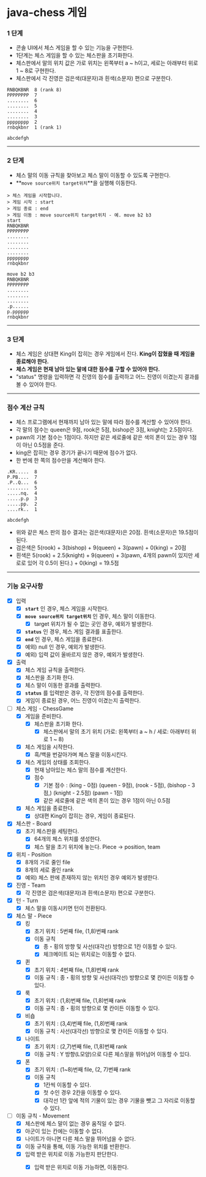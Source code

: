 # java-chess 게임

### 1 단계

- 콘솔 UI에서 체스 게임을 할 수 있는 기능을 구현한다.
- 1단계는 체스 게임을 할 수 있는 체스판을 초기화한다.
- 체스판에서 말의 위치 값은 가로 위치는 왼쪽부터 a ~ h이고, 세로는 아래부터 위로 1 ~ 8로 구현한다.
- 체스판에서 각 진영은 검은색(대문자)과 흰색(소문자) 편으로 구분한다.

```
RNBQKBNR  8 (rank 8)
PPPPPPPP  7
........  6
........  5
........  4
........  3
pppppppp  2
rnbqkbnr  1 (rank 1)

abcdefgh
```

***

### 2 단계

- 체스 말의 이동 규칙을 찾아보고 체스 말이 이동할 수 있도록 구현한다.
- **`move source위치 target위치`**을 실행해 이동한다.

```
> 체스 게임을 시작합니다.
> 게임 시작 : start
> 게임 종료 : end
> 게임 이동 : move source위치 target위치 - 예. move b2 b3
start
RNBQKBNR
PPPPPPPP
........
........
........
........
pppppppp
rnbqkbnr

move b2 b3
RNBQKBNR
PPPPPPPP
........
........
........
.p......
p.pppppp
rnbqkbnr
```

***

### 3 단계

- 체스 게임은 상대편 King이 잡히는 경우 게임에서 진다. **King이 잡혔을 때 게임을 종료해야 한다.**
- **체스 게임은 현재 남아 있는 말에 대한 점수를 구할 수 있어야 한다.**
- "status" 명령을 입력하면 각 진영의 점수를 출력하고 어느 진영이 이겼는지 결과를 볼 수 있어야 한다.

***

### **점수 계산 규칙**

- 체스 프로그램에서 현재까지 남아 있는 말에 따라 점수를 계산할 수 있어야 한다.
- 각 말의 점수는 queen은 9점, rook은 5점, bishop은 3점, knight는 2.5점이다.
- pawn의 기본 점수는 1점이다. 하지만 같은 세로줄에 같은 색의 폰이 있는 경우 1점이 아닌 0.5점을 준다.
- king은 잡히는 경우 경기가 끝나기 때문에 점수가 없다.
- 한 번에 한 쪽의 점수만을 계산해야 한다.

```
.KR.....  8
P.PB....  7
.P..Q...  6
........  5
.....nq.  4
.....p.p  3
.....pp.  2
....rk..  1

abcdefgh
```

- 위와 같은 체스 판의 점수 결과는 검은색(대문자)은 20점. 흰색(소문자)은 19.5점이 된다.
- 검은색은 5(rook) + 3(bishop) + 9(queen) + 3(pawn) + 0(king) = 20점
- 흰색은 5(rook) + 2.5(knight) + 9(queen) + 3(pawn, 4개의 pawn이 있지만 세로로 있어 각 0.5이 된다.) + 0(king) = 19.5점

***

### 기능 요구사항

- [x] 입력
  - [x] **`start`** 인 경우, 체스 게임을 시작한다.
  - [x] **`move source위치 target위치`** 인 경우, 체스 말이 이동한다.
      - [X] target 위치가 될 수 없는 곳인 경우, 예외가 발생한다.
  - [X] **`status`** 인 경우, 체스 게임 결과를 표출한다.
  - [x] **`end`** 인 경우, 체스 게임을 종료한다.
  - [x] 예외) null 인 경우, 예외가 발생한다.
  - [x] 예외) 입력 값이 올바르지 않은 경우, 예외가 발생한다.

- [x] 출력
  - [x] 체스 게임 규칙을 출력한다.
  - [x] 체스판을 초기화 한다.
  - [x] 체스 말이 이동한 결과를 출력한다.
  - [x] **`status`** 를 입력받은 경우, 각 진영의 점수를 출력한다.
  - [x] 게임이 종료된 경우, 어느 진영이 이겼는지 출력한다.

- [ ] 체스 게임 - ChessGame
  - [x] 게임을 준비한다.
    - [x] 체스판을 초기화 한다.
      - [x] 체스판에서 말의 초기 위치 (가로: 왼쪽부터 a ~ h / 세로: 아래부터 위로 1 ~ 8)
  - [x] 체스 게임을 시작한다.
    - [x] 흑/백을 번갈아가며 체스 말을 이동시킨다.
  - [x] 체스 게임의 상태를 조회한다.
    - [x] 현재 남아있는 체스 말의 점수를 계산한다. 
    - [x] 점수
      - [x] 기본 점수 : (king - 0점) (queen - 9점), (rook - 5점), (bishop - 3점,) (knight - 2.5점) (pawn - 1점)
      - [x] 같은 세로줄에 같은 색의 폰이 있는 경우 1점이 아닌 0.5점
  - [x] 체스 게임을 종료한다.
    - [x] 상대편 King이 잡히는 경우, 게임이 종료된다.

- [x] 체스판 - Board
  - [x] 초기 체스판을 세팅한다.
    - [x] 64개의 체스 위치를 생성한다.
    - [x] 체스 말을 초기 위치에 놓는다. Piece -> position, team

- [x] 위치 - Position
  - [x] 8개의 가로 줄인 file
  - [x] 8개의 세로 줄인 rank
  - [x] 예외) 체스 판에 존재하지 않는 위치인 경우 예외가 발생한다.

- [x] 진영 - Team
  - [x] 각 진영은 검은색(대문자)과 흰색(소문자) 편으로 구분한다.

- [x] 턴 - Turn
  - [x] 체스 말을 이동시키면 턴이 전환된다.

- [X] 체스 말 - Piece
  - [x] 킹
    - [x] 초기 위치 : 5번째 file, (1,8)번째 rank
    - [x] 이동 규칙
      - [x] 종・횡의 방향 및 사선(대각선) 방향으로 1칸 이동할 수 있다.
      - [x] 체크메이트 되는 위치로는 이동할 수 없다.
  - [x] 퀸
    - [x] 초기 위치 : 4번째 file, (1,8)번째 rank
    - [x] 이동 규칙 : 종・횡의 방향 및 사선(대각선) 방향으로 몇 칸이든 이동할 수 있다. 
  - [x] 룩
    - [x] 초기 위치 : (1,8)번째 file, (1,8)번째 rank
    - [x] 이동 규칙 : 종・횡의 방향으로 몇 칸이든 이동할 수 있다.
  - [x] 비숍
    - [x] 초기 위치 : (3,4)번째 file, (1,8)번째 rank
    - [x] 이동 규칙 : 사선(대각선) 방향으로 몇 칸이든 이동할 수 있다.
  - [x] 나이트
    - [x] 초기 위치 : (2,7)번째 file, (1,8)번째 rank
    - [x] 이동 규칙 : Y 방향(L모양)으로 다른 체스말을 뛰어넘어 이동할 수 있다.
  - [x] 폰
    - [x] 초기 위치 : (1~8)번째 file, (2, 7)번째 rank
    - [x] 이동 규칙  
      - [x] 1칸씩 이동할 수 있다. 
      - [x] 첫 수인 경우 2칸을 이동할 수 있다.
      - [x] 대각선 1칸 앞에 적의 기물이 있는 경우 기물을 뺏고 그 자리로 이동할 수 있다.

- [ ] 이동 규칙 - Movement
  - [x] 체스판에 체스 말이 없는 경우 움직일 수 없다.
  - [x] 아군이 있는 칸에는 이동할 수 없다.
  - [x] 나이트가 아니면 다른 체스 말을 뛰어넘을 수 없다.
  - [x] 이동 규칙을 통해, 이동 가능한 위치를 반환한다.
  - [X] 입력 받은 위치로 이동 가능한지 판단한다.
    - [x] 입력 받은 위치로 이동 가능하면, 이동한다.

